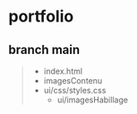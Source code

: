 # portfolio
## branch main
> - index.html
> - imagesContenu
> - ui/css/styles.css
>   - ui/imagesHabillage